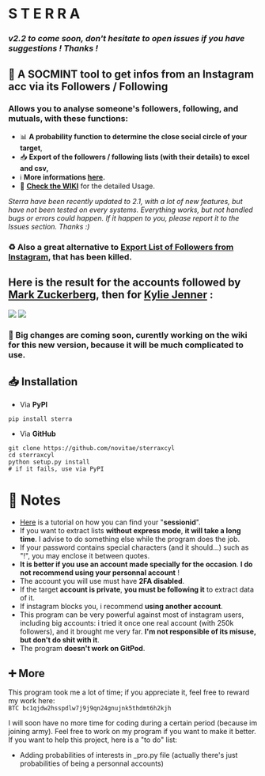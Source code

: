 # S T E R R A
### _v2.2 to come soon, don't hesitate to open issues if you have suggestions ! Thanks !_
## 🔭 A SOCMINT tool to get infos from an Instagram acc via its Followers / Following
### Allows you to analyse someone's followers, following, and mutuals, with these functions:
- 📊 __A probability function to determine the close social circle of your target__,
- 📥 __Export of the followers / following lists (with their details) to excel and csv,__
- ℹ️ __More informations [here](https://github.com/novitae/sterraxcyl/blob/main/README.md#-notes).__  
- 💱 [__Check the WIKI__](https://github.com/novitae/sterraxcyl/wiki) for the detailed Usage.
  
_Sterra have been recently updated to 2.1, with a lot of new features, but have not been tested on every systems. Everything works, but not handled bugs or errors could happen. If it happen to you, please report it to the Issues section. Thanks :)_
### ♻️ Also a great alternative to [Export List of Followers from Instagram](https://chrome-stats.com/d/hcdbfckhdcpepllecbkaaojfgipnpbpb), that has been killed.  
## Here is the result for the accounts followed by [Mark Zuckerberg](https://www.instagram.com/zuck/), then for [Kylie Jenner](https://www.instagram.com/kyliejenner/) :
![](https://i.imgur.com/UYjVzLF.png)
![](https://i.imgur.com/XV6GKiz.png)
### 🦺 Big changes are coming soon, curently working on the wiki for this new version, because it will be much complicated to use.
## 📥 Installation
- Via __PyPI__  
```
pip install sterra
```  
  
- Via __GitHub__  
```
git clone https://github.com/novitae/sterraxcyl
cd sterraxcyl
python setup.py install
# if it fails, use via PyPI
```  

# 📌 Notes
- [Here](https://skylens.io/blog/how-to-find-your-instagram-session-id) is a tutorial on how you can find your "__sessionid__".
- If you want to extract lists __without express mode__, __it will take a long time__. I advise to do something else while the program does the job.
- If your password contains special characters (and it should...) such as "!", you may enclose it between quotes.
- __It is better if you use an account made specially for the occasion__. __I do not recommend using your personnal account__ !
- The account you will use must have __2FA disabled__.
- If the target __account is private__, __you must be following it__ to extract data of it.
- If instagram blocks you, i recommend __using another account__.
- This program can be very powerful against most of instagram users, including big accounts: i tried it once one real account (with 250k followers), and it brought me very far. __I'm not responsible of its misuse, but don't do shit with it__.
- The program __doesn't work on GitPod__.

## ➕ More
This program took me a lot of time; if you appreciate it, feel free to reward my work here:  
`BTC bc1qjdw2hsspdlw7j9j9qn24gnujnk5thdmt6h2kjh`  
  
I will soon have no more time for coding during a certain period (because im joining army). Feel free to work on my program if you want to make it better.  
If you want to help this project, here is a "to do" list:
- Adding probabilities of interests in \_pro.py file (actually there's just probabilities of being a personnal accounts)
